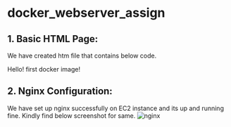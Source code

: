 # docker_webserver_assign
## 1. Basic HTML Page:
 We have created htm file that contains below code.

<html>
    <head>
        <title>docker</title>
        <body>
            Hello! first docker image!
        </body>
    </head>
</html>

## 2. Nginx Configuration:
We have set up nginx successfully on EC2 instance and its up and running fine. Kindly find below screenshot for same.
![nginx](https://github.com/himani0550/docker_webserver_assign/assets/77041503/9a201b61-30c5-4b79-b4cc-8d5365af5cf3)
